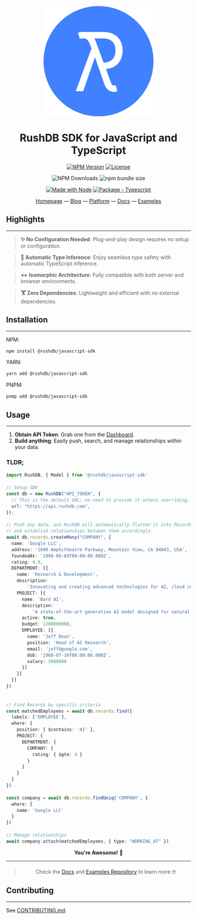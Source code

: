 <div align="center">

![RushDB Logo](https://raw.githubusercontent.com/rush-db/rushdb/main/rushdb-logo.svg)

# RushDB SDK for JavaScript and TypeScript

[![NPM Version](https://img.shields.io/npm/v/%40rushdb%2Fjavascript-sdk)](https://www.npmjs.com/package/@rushdb/javascript-sdk)
[![License](https://img.shields.io/badge/License-MIT-blue)](#license "Go to license section")

![NPM Downloads](https://img.shields.io/npm/dw/%40rushdb%2Fjavascript-sdk)
![npm bundle size](https://img.shields.io/bundlephobia/minzip/%40rushdb%2Fjavascript-sdk)


[![Made with Node](https://img.shields.io/badge/dynamic/json?label=node&query=%24.engines%5B%22node%22%5D&url=https%3A%2F%2Fraw.githubusercontent.com%2Frush-db%2Frushdb%2Fmain%2Fpackage.json)](https://nodejs.org "Go to Node.js homepage")
[![Package - Typescript](https://img.shields.io/github/package-json/dependency-version/rush-db/rushdb/dev/typescript?logo=typescript&logoColor=white)](https://www.npmjs.com/package/typescript "Go to TypeScript on NPM")

[Homepage](https://rushdb.com) — [Blog](https://rushdb.com/blog) — [Platform](https://app.rushdb.com) — [Docs](https://docs.rushdb.com) — [Examples](https://github.com/rush-db/rushdb/examples)
</div>

## Highlights

---
> **✨ No Configuration Needed**: Plug-and-play design requires no setup or configuration.

> **🤖 Automatic Type Inference**: Enjoy seamless type safety with automatic TypeScript inference.

> **↔️ Isomorphic Architecture**: Fully compatible with both server and browser environments.

> **🏋️ Zero Dependencies**: Lightweight and efficient with no external dependencies.



## Installation

---
NPM:
```bash
npm install @rushdb/javascript-sdk
```

YARN:
```bash
yarn add @rushdb/javascript-sdk
```

PNPM:
```bash
pnmp add @rushdb/javascript-sdk
```


## Usage

---

1. **Obtain API Token**: Grab one from the [Dashboard](https://app.rushdb.com).
2. **Build anything**: Easily push, search, and manage relationships within your data.

### TLDR;
```ts
import RushDB, { Model } from '@rushdb/javascript-sdk'

// Setup SDK
const db = new RushDB("API_TOKEN", {
  // This is the default URL; no need to provide it unless overriding.
  url: "https://api.rushdb.com", 
});

// Push any data, and RushDB will automatically flatten it into Records 
// and establish relationships between them accordingly.
await db.records.createMany("COMPANY", {
  name: 'Google LLC',
  address: '1600 Amphitheatre Parkway, Mountain View, CA 94043, USA',
  foundedAt: '1998-09-04T00:00:00.000Z',
  rating: 4.9,
  DEPARTMENT: [{
    name: 'Research & Development',
    description:
        'Innovating and creating advanced technologies for AI, cloud computing, and consumer devices.',
    PROJECT: [{
      name: 'Bard AI',
      description:
          'A state-of-the-art generative AI model designed for natural language understanding and creation.',
      active: true,
      budget: 1200000000,
      EMPLOYEE: [{
        name: 'Jeff Dean',
        position: 'Head of AI Research',
        email: 'jeff@google.com',
        dob: '1968-07-16T00:00:00.000Z',
        salary: 3000000
      }]
    }]
  }]
})


// Find Records by specific criteria
const matchedEmployees = await db.records.find({
  labels: ['EMPLOYEE'],
  where: {
    position: { $contains: 'AI' },
    PROJECT: {
      DEPARTMENT: {
        COMPANY: {
          rating: { $gte: 4 }
        }
      }
    }
  }
})

const company = await db.records.findUniq('COMPANY', {
  where: {
    name: 'Google LLC'
  }
})

// Manage relationships
await company.attach(matchedEmployees, { type: "WORKING_AT" })
```

<div align="center">
<b>You're Awesome!</b>  🚀
</div>

---

<div align="center" style="margin-top: 20px">

> Check the [Docs](https://docs.rushdb.com) and [Examples Repository](https://github.com/rush-db/rushdb/examples) to learn more 🤓


</div>


## Contributing

---
See [CONTRIBUTING.md](CONTRIBUTING.md).

